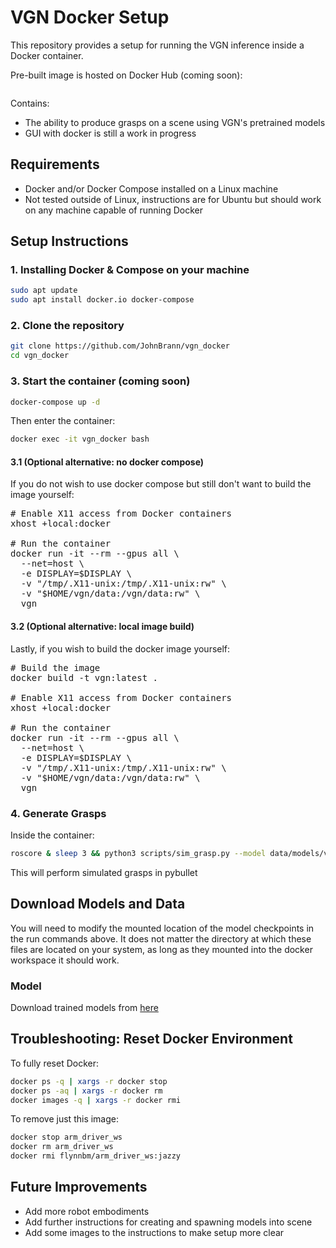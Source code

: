 # VGN Docker Setup

This repository provides a setup for running the VGN inference inside a Docker container.

Pre-built image is hosted on Docker Hub (coming soon):

```bash

```

Contains:

- The ability to produce grasps on a scene using VGN's pretrained models
- GUI with docker is still a work in progress

## Requirements

- Docker and/or Docker Compose installed on a Linux machine
- Not tested outside of Linux, instructions are for Ubuntu but should work on any machine capable of running Docker

## Setup Instructions

### 1. Installing Docker & Compose on your machine

```bash
sudo apt update
sudo apt install docker.io docker-compose
```

### 2. Clone the repository

```bash
git clone https://github.com/JohnBrann/vgn_docker
cd vgn_docker
```

### 3. Start the container (coming soon)

```bash
docker-compose up -d
```

Then enter the container:

```bash
docker exec -it vgn_docker bash
```

#### 3.1 (Optional alternative: no docker compose)
If you do not wish to use docker compose but still don't want to build the image yourself:

<pre>
# Enable X11 access from Docker containers
xhost +local:docker

# Run the container
docker run -it --rm --gpus all \
  --net=host \
  -e DISPLAY=$DISPLAY \
  -v "/tmp/.X11-unix:/tmp/.X11-unix:rw" \
  -v "$HOME/vgn/data:/vgn/data:rw" \
  vgn
</pre>

#### 3.2  (Optional alternative: local image build)
Lastly, if you wish to build the docker image yourself:

<pre>
# Build the image
docker build -t vgn:latest .

# Enable X11 access from Docker containers
xhost +local:docker
  
# Run the container
docker run -it --rm --gpus all \
  --net=host \
  -e DISPLAY=$DISPLAY \
  -v "/tmp/.X11-unix:/tmp/.X11-unix:rw" \
  -v "$HOME/vgn/data:/vgn/data:rw" \
  vgn
</pre>

### 4. Generate Grasps

Inside the container:

```bash
roscore & sleep 3 && python3 scripts/sim_grasp.py --model data/models/vgn_conv.pth --sim-gui --rviz
```

This will perform simulated grasps in pybullet

## Download Models and Data
  You will need to modify the mounted location of the model checkpoints in the run commands above. It does not matter the directory at which these files are located on your system, as long as they mounted into the docker workspace it should work. 
### Model
Download trained models from [here](https://drive.google.com/file/d/1MysYHve3ooWiLq12b58Nm8FWiFBMH-bJ/view)


## Troubleshooting: Reset Docker Environment

To fully reset Docker:

```bash
docker ps -q | xargs -r docker stop
docker ps -aq | xargs -r docker rm
docker images -q | xargs -r docker rmi
```

To remove just this image:

```bash
docker stop arm_driver_ws
docker rm arm_driver_ws
docker rmi flynnbm/arm_driver_ws:jazzy
```

## Future Improvements

- Add more robot embodiments
- Add further instructions for creating and spawning models into scene
- Add some images to the instructions to make setup more clear
